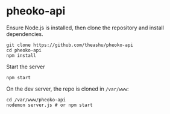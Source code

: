 # pheoko-api

Ensure Node.js is installed, then clone the repository and install dependencies.

	git clone https://github.com/theashu/pheoko-api
	cd pheoko-api
	npm install

Start the server

	npm start

On the dev server, the repo is cloned in `/var/www`:

	cd /var/www/pheoko-api
	nodemon server.js # or npm start
